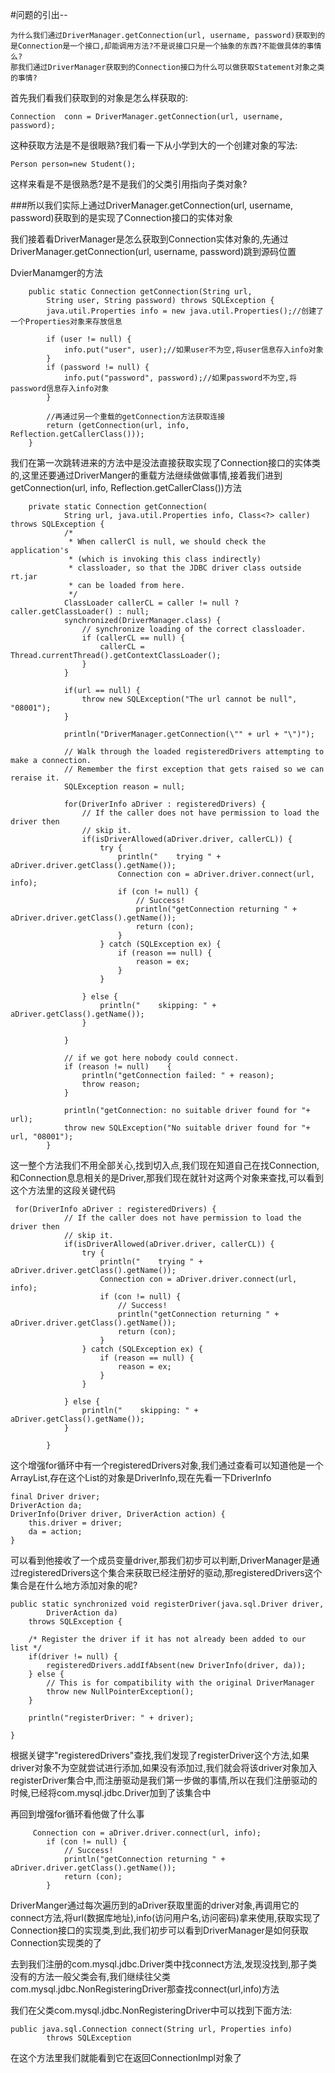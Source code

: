 #问题的引出-- 

	为什么我们通过DriverManager.getConnection(url, username, password)获取到的是Connection是一个接口,却能调用方法?不是说接口只是一个抽象的东西?不能做具体的事情么?
	那我们通过DriverManager获取到的Connection接口为什么可以做获取Statement对象之类的事情?


首先我们看我们获取到的对象是怎么样获取的:

	Connection	conn = DriverManager.getConnection(url, username, password);

这种获取方法是不是很眼熟?我们看一下从小学到大的一个创建对象的写法:
	
	Person person=new Student();

这样来看是不是很熟悉?是不是我们的父类引用指向子类对象?

###所以我们实际上通过DriverManager.getConnection(url, username, password)获取到的是实现了Connection接口的实体对象

我们接着看DriverManager是怎么获取到Connection实体对象的,先通过DriverManager.getConnection(url, username, password)跳到源码位置


DvierManamger的方法


	 	public static Connection getConnection(String url,
	        String user, String password) throws SQLException {
	        java.util.Properties info = new java.util.Properties();//创建了一个Properties对象来存放信息
	
	        if (user != null) {
	            info.put("user", user);//如果user不为空,将user信息存入info对象
	        }
	        if (password != null) {
	            info.put("password", password);//如果password不为空,将password信息存入info对象
	        }
	
			//再通过另一个重载的getConnection方法获取连接
	        return (getConnection(url, info, Reflection.getCallerClass()));
	    }

我们在第一次跳转进来的方法中是没法直接获取实现了Connection接口的实体类的,这里还要通过DriverManger的重载方法继续做做事情,接着我们进到getConnection(url, info, Reflection.getCallerClass())方法


		private static Connection getConnection(
		        String url, java.util.Properties info, Class<?> caller) throws SQLException {
		        /*
		         * When callerCl is null, we should check the application's
		         * (which is invoking this class indirectly)
		         * classloader, so that the JDBC driver class outside rt.jar
		         * can be loaded from here.
		         */
		        ClassLoader callerCL = caller != null ? caller.getClassLoader() : null;
		        synchronized(DriverManager.class) {
		            // synchronize loading of the correct classloader.
		            if (callerCL == null) {
		                callerCL = Thread.currentThread().getContextClassLoader();
		            }
		        }
		
		        if(url == null) {
		            throw new SQLException("The url cannot be null", "08001");
		        }
		
		        println("DriverManager.getConnection(\"" + url + "\")");
		
		        // Walk through the loaded registeredDrivers attempting to make a connection.
		        // Remember the first exception that gets raised so we can reraise it.
		        SQLException reason = null;
		
		        for(DriverInfo aDriver : registeredDrivers) {
		            // If the caller does not have permission to load the driver then
		            // skip it.
		            if(isDriverAllowed(aDriver.driver, callerCL)) {
		                try {
		                    println("    trying " + aDriver.driver.getClass().getName());
		                    Connection con = aDriver.driver.connect(url, info);
		                    if (con != null) {
		                        // Success!
		                        println("getConnection returning " + aDriver.driver.getClass().getName());
		                        return (con);
		                    }
		                } catch (SQLException ex) {
		                    if (reason == null) {
		                        reason = ex;
		                    }
		                }
		
		            } else {
		                println("    skipping: " + aDriver.getClass().getName());
		            }
		
		        }
		
		        // if we got here nobody could connect.
		        if (reason != null)    {
		            println("getConnection failed: " + reason);
		            throw reason;
		        }
		
		        println("getConnection: no suitable driver found for "+ url);
		        throw new SQLException("No suitable driver found for "+ url, "08001");
		    }


这一整个方法我们不用全部关心,找到切入点,我们现在知道自己在找Connection,和Connection息息相关的是Driver,那我们现在就针对这两个对象来查找,可以看到这个方法里的这段关键代码

	 for(DriverInfo aDriver : registeredDrivers) {
	            // If the caller does not have permission to load the driver then
	            // skip it.
	            if(isDriverAllowed(aDriver.driver, callerCL)) {
	                try {
	                    println("    trying " + aDriver.driver.getClass().getName());
	                    Connection con = aDriver.driver.connect(url, info);
	                    if (con != null) {
	                        // Success!
	                        println("getConnection returning " + aDriver.driver.getClass().getName());
	                        return (con);
	                    }
	                } catch (SQLException ex) {
	                    if (reason == null) {
	                        reason = ex;
	                    }
	                }
	
	            } else {
	                println("    skipping: " + aDriver.getClass().getName());
	            }
	
	        }
	
这个增强for循环中有一个registeredDrivers对象,我们通过查看可以知道他是一个ArrayList,存在这个List的对象是DriverInfo,现在先看一下DriverInfo

	final Driver driver;
    DriverAction da;
    DriverInfo(Driver driver, DriverAction action) {
        this.driver = driver;
        da = action;
    }

可以看到他接收了一个成员变量driver,那我们初步可以判断,DriverManager是通过registeredDrivers这个集合来获取已经注册好的驱动,那registeredDrivers这个集合是在什么地方添加对象的呢?

    public static synchronized void registerDriver(java.sql.Driver driver,
            DriverAction da)
        throws SQLException {

        /* Register the driver if it has not already been added to our list */
        if(driver != null) {
            registeredDrivers.addIfAbsent(new DriverInfo(driver, da));
        } else {
            // This is for compatibility with the original DriverManager
            throw new NullPointerException();
        }

        println("registerDriver: " + driver);

    }

根据关键字"registeredDrivers"查找,我们发现了registerDriver这个方法,如果driver对象不为空就尝试进行添加,如果没有添加过,我们就会将该driver对象加入registerDriver集合中,而注册驱动是我们第一步做的事情,所以在我们注册驱动的时候,已经将com.mysql.jdbc.Driver加到了该集合中

再回到增强for循环看他做了什么事

		 Connection con = aDriver.driver.connect(url, info);
            if (con != null) {
                // Success!
                println("getConnection returning " + aDriver.driver.getClass().getName());
                return (con);
            }

DriverManger通过每次遍历到的aDriver获取里面的driver对象,再调用它的connect方法,将url(数据库地址),info(访问用户名,访问密码)拿来使用,获取实现了Connection接口的实现类,到此,我们初步可以看到DriverManager是如何获取Connection实现类的了

去到我们注册的com.mysql.jdbc.Driver类中找connect方法,发现没找到,那子类没有的方法一般父类会有,我们继续往父类com.mysql.jdbc.NonRegisteringDriver那查找connect(url,info)方法

我们在父类com.mysql.jdbc.NonRegisteringDriver中可以找到下面方法:

	public java.sql.Connection connect(String url, Properties info)
			throws SQLException 

在这个方法里我们就能看到它在返回ConnectionImpl对象了